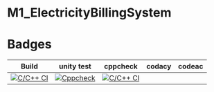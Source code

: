 # M1_ElectricityBillingSystem

# Badges

|Build| unity test| cppcheck| codacy| codeac|
---|---|---|---|---|
|[![C/C++ CI](https://github.com/chiranjeevimanikantachimata/M1_ElectricityBillingSystem/actions/workflows/c-build.yml/badge.svg)](https://github.com/chiranjeevimanikantachimata/M1_ElectricityBillingSystem/actions/workflows/c-build.yml)|[![Cppcheck](https://github.com/chiranjeevimanikantachimata/M1_ElectricityBillingSystem/actions/workflows/cppcheck.yml/badge.svg)](https://github.com/chiranjeevimanikantachimata/M1_ElectricityBillingSystem/actions/workflows/cppcheck.yml)|[![C/C++ CI](https://github.com/chiranjeevimanikantachimata/M1_ElectricityBillingSystem/actions/workflows/c-build.yml/badge.svg)](https://github.com/chiranjeevimanikantachimata/M1_ElectricityBillingSystem/actions/workflows/c-build.yml)|
